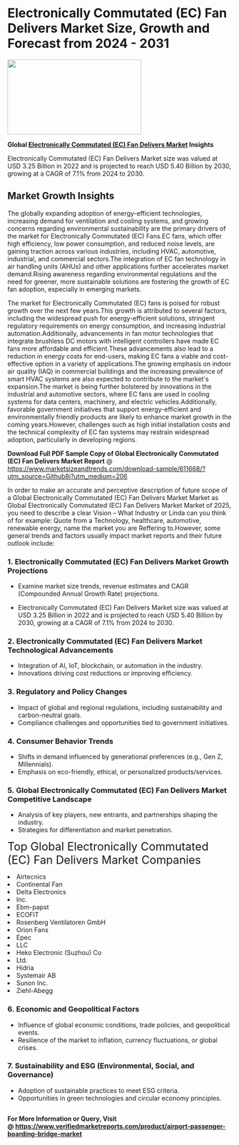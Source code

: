 <H1>Electronically Commutated (EC) Fan Delivers Market Size, Growth and Forecast from 2024 - 2031</H1><img class="aligncenter size-medium wp-image-584254" src="https://thirdeyenews.in/wp-content/uploads/2024/09/Global-Market-Research-300x168.jpeg" alt="" width="300" height="168" /><p><strong>Global&nbsp;<a href="https://www.marketsizeandtrends.com/download-sample/611668/?utm_source=Github8j?utm_medium=206">Electronically Commutated (EC) Fan Delivers Market</a> Insights</strong></p><p>Electronically Commutated (EC) Fan Delivers Market size was valued at USD 3.25 Billion in 2022 and is projected to reach USD 5.40 Billion by 2030, growing at a CAGR of 7.1% from 2024 to 2030.</p><p><h2>Market Growth Insights</h2> <p>The globally expanding adoption of energy-efficient technologies, increasing demand for ventilation and cooling systems, and growing concerns regarding environmental sustainability are the primary drivers of the market for Electronically Commutated (EC) Fans.EC fans, which offer high efficiency, low power consumption, and reduced noise levels, are gaining traction across various industries, including HVAC, automotive, industrial, and commercial sectors.The integration of EC fan technology in air handling units (AHUs) and other applications further accelerates market demand.Rising awareness regarding environmental regulations and the need for greener, more sustainable solutions are fostering the growth of EC fan adoption, especially in emerging markets.</p> <p>The market for Electronically Commutated (EC) fans is poised for robust growth over the next few years.This growth is attributed to several factors, including the widespread push for energy-efficient solutions, stringent regulatory requirements on energy consumption, and increasing industrial automation.Additionally, advancements in fan motor technologies that integrate brushless DC motors with intelligent controllers have made EC fans more affordable and efficient.These advancements also lead to a reduction in energy costs for end-users, making EC fans a viable and cost-effective option in a variety of applications.The growing emphasis on indoor air quality (IAQ) in commercial buildings and the increasing prevalence of smart HVAC systems are also expected to contribute to the market's expansion.The market is being further bolstered by innovations in the industrial and automotive sectors, where EC fans are used in cooling systems for data centers, machinery, and electric vehicles.Additionally, favorable government initiatives that support energy-efficient and environmentally friendly products are likely to enhance market growth in the coming years.However, challenges such as high initial installation costs and the technical complexity of EC fan systems may restrain widespread adoption, particularly in developing regions.<p><span class=""><strong>Download Full PDF Sample Copy of Global Electronically Commutated (EC) Fan Delivers Market Report</strong> @ <a href="https://www.marketsizeandtrends.com/download-sample/611668/?utm_source=Github8j?utm_medium=206" target="_blank">https://www.marketsizeandtrends.com/download-sample/611668/?utm_source=Github8j?utm_medium=206</a></span></p><p>In order to make an accurate and perceptive description of future scope of a Global&nbsp;Electronically Commutated (EC) Fan Delivers Market Market as Global&nbsp;Electronically Commutated (EC) Fan Delivers Market Market of 2025, you need to describe a clear Vision &ndash; What Industry or Linda can you think of for example: Quote from a Technology, healthcare, automotive, renewable energy, name the market you are Reffering to.However, some general trends and factors usually impact market reports and their future outlook include:</p><h3>1.&nbsp;<strong>Electronically Commutated (EC) Fan Delivers Market Growth Projections</strong></h3><ul><li>Examine market size trends, revenue estimates and CAGR (Compounded Annual Growth Rate) projections.</li><li><p>Electronically Commutated (EC) Fan Delivers Market size was valued at USD 3.25 Billion in 2022 and is projected to reach USD 5.40 Billion by 2030, growing at a CAGR of 7.1% from 2024 to 2030.</p></li></ul><h3>2.&nbsp;<strong>Electronically Commutated (EC) Fan Delivers Market Technological Advancements</strong></h3><ul><li>Integration of AI, IoT, blockchain, or automation in the industry.</li><li>Innovations driving cost reductions or improving efficiency.</li></ul><h3>3.&nbsp;<strong>Regulatory and Policy Changes</strong></h3><ul><li>Impact of global and regional regulations, including sustainability and carbon-neutral goals.</li><li>Compliance challenges and opportunities tied to government initiatives.</li></ul><h3>4.&nbsp;<strong>Consumer Behavior Trends</strong></h3><ul><li>Shifts in demand influenced by generational preferences (e.g., Gen Z, Millennials).</li><li>Emphasis on eco-friendly, ethical, or personalized products/services.</li></ul><h3>5.&nbsp;<strong>Global Electronically Commutated (EC) Fan Delivers Market Competitive Landscape</strong></h3><ul><li>Analysis of key players, new entrants, and partnerships shaping the industry.</li><li>Strategies for differentiation and market penetration.</li></ul><p data-pm-slice="1 1 []"><span style="color: inherit; font-family: inherit; font-size: 25px;">Top Global Electronically Commutated (EC) Fan Delivers Market Companies</span></p><div class="" data-test-id=""><p><li>Airtecnics</li><li> Continental Fan</li><li> Delta Electronics</li><li> Inc.</li><li> Ebm-papst</li><li> ECOFIT</li><li> Rosenberg Ventilatoren GmbH</li><li> Orion Fans</li><li> Epec</li><li> LLC</li><li> Heko Electronic (Suzhou) Co</li><li>Ltd.</li><li> Hidria</li><li> Systemair AB</li><li> Sunon Inc.</li><li> Ziehl-Abegg</li></p></div><h3>6.&nbsp;<strong>Economic and Geopolitical Factors</strong></h3><ul><li>Influence of global economic conditions, trade policies, and geopolitical events.</li><li>Resilience of the market to inflation, currency fluctuations, or global crises.</li></ul><h3>7.&nbsp;<strong>Sustainability and ESG (Environmental, Social, and Governance)</strong></h3><ul><li>Adoption of sustainable practices to meet ESG criteria.</li><li>Opportunities in green technologies and circular economy principles.</li></ul><h2><strong style="font-size: 14px;">For More Information or Query, Visit @&nbsp;</strong><a style="background-color: #ffffff; font-size: 14px;" href="https://www.marketsizeandtrends.com/report/electronically-commutated-ec-fan-delivers-market/" target="_blank">https://www.verifiedmarketreports.com/product/airport-passenger-boarding-bridge-market</a></h2>